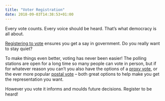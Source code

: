 ```yaml
---
title: "Voter Registration"
date: 2018-09-03T14:38:53+01:00
---
```


Every vote counts. Every voice should be heard. That’s what democracy is all about.

[Registering to vote](http://www.aboutmyvote.co.uk/register-to-vote/how-to-register-to-vote) ensures you get a say in government. Do you really want to stay quiet?

To make things even better, voting has never been easier! The polling stations are open for a long time so many people can vote in person, but if for whatever reason you can’t you also have the options of a [proxy vote](http://www.aboutmyvote.co.uk/register-to-vote/apply-to-vote-by-proxy), or the ever more popular [postal vote](http://www.aboutmyvote.co.uk/register-to-vote/postal-vote-application) – both great options to help make you get the representation you want.

However you vote it informs and moulds future decisions. Register to be heard!